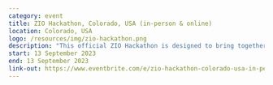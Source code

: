 ```yaml
---
category: event
title: ZIO Hackathon, Colorado, USA (in-person & online)
location: Colorado, USA
logo: /resources/img/zio-hackathon.png
description: "This official ZIO Hackathon is designed to bring together many core contributors to ZIO from all around the world, as well as current ZIO users, future ZIO users and contributors, and contributors to other libraries for async and concurrent programming in the broader functional Scala ecosystem."
start: 13 September 2023
end: 13 September 2023
link-out: https://www.eventbrite.com/e/zio-hackathon-colorado-usa-in-person-online-tickets-540880276467
---
```


